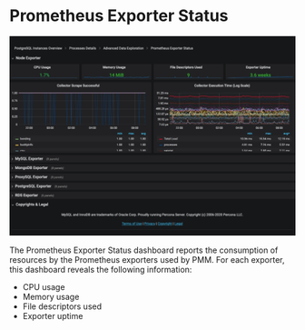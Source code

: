 # Prometheus Exporter Status

![image](../_images/PMM_Prometheus_Exporter_Status_full.jpg)

The Prometheus Exporter Status dashboard reports the consumption of resources by the Prometheus exporters used by PMM. For each exporter, this dashboard reveals the following information:

* CPU usage
* Memory usage
* File descriptors used
* Exporter uptime
